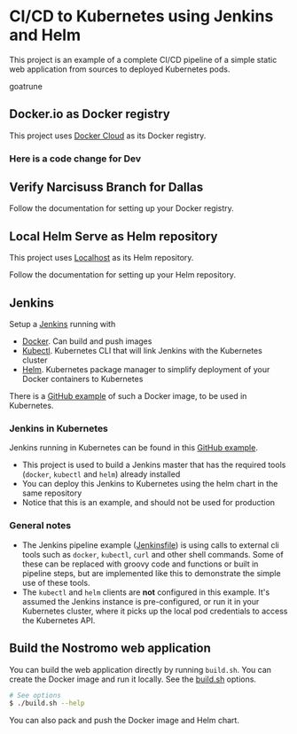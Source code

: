 # CI/CD to Kubernetes using Jenkins and Helm
This project is an example of a complete CI/CD pipeline of a simple static web application from sources to deployed Kubernetes pods.

goatrune

## Docker.io as Docker registry
This project uses [Docker Cloud](https://cloud.docker.com) as its Docker registry.
### Here is a code change for Dev

## Verify Narcisuss Branch for Dallas

Follow the documentation for setting up your Docker registry.

## Local Helm Serve as Helm repository
This project uses [Localhost](http://localhost:8338) as its Helm repository.

Follow the documentation for setting up your Helm repository.

## Jenkins
Setup a [Jenkins](https://jenkins.io/) running with
- [Docker](https://www.docker.com/). Can build and push images
- [Kubectl](https://kubernetes.io/). Kubernetes CLI that will link Jenkins with the Kubernetes cluster
- [Helm](https://helm.sh/). Kubernetes package manager to simplify deployment of your Docker containers to Kubernetes

There is a [GitHub example](https://github.com/mmaheu/jenkins-k8s) of such a Docker image, to be used in Kubernetes.

### Jenkins in Kubernetes
Jenkins running in Kubernetes can be found in this [GitHub example](https://github.com/mmaheu/jenkins-k8s).
- This project is used to build a Jenkins master that has the required tools (`docker`, `kubectl` and `helm`) already installed
- You can deploy this Jenkins to Kubernetes using the helm chart in the same repository
- Notice that this is an example, and should not be used for production

### General notes
- The Jenkins pipeline example ([Jenkinsfile](Jenkinsfile)) is using calls to external cli tools such as `docker`, `kubectl`, `curl` and other shell commands.
Some of these can be replaced with groovy code and functions or built in pipeline steps, but are implemented like this to demonstrate the simple use of these tools.
- The `kubectl` and `helm` clients are **not** configured in this example. It's assumed the Jenkins instance is pre-configured, or run it in your Kubernetes cluster,
where it picks up the local pod credentials to access the Kubernetes API.

## Build the Nostromo web application
You can build the web application directly by running `build.sh`. You can create the Docker image and run it locally. See the [build.sh](build.sh) options.
```bash
# See options
$ ./build.sh --help
```

You can also pack and push the Docker image and Helm chart.
